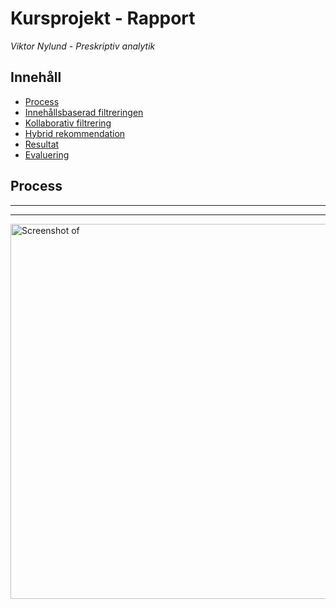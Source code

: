 # Kursprojekt - Rapport

*Viktor Nylund - Preskriptiv analytik*

## Innehåll

- [Process](#process)
 - [Innehållsbaserad filtreringen](#innehållsbaserad-filtreringen)
 - [Kollaborativ filtrering](#kollaborativ-filtrering)
 - [Hybrid rekommendation](#hybrid-rekommendation)
- [Resultat](#resultat)
- [Evaluering](#evaluering)

## Process



---




---


<img src="images/" alt="Screenshot of " width="600"/>
